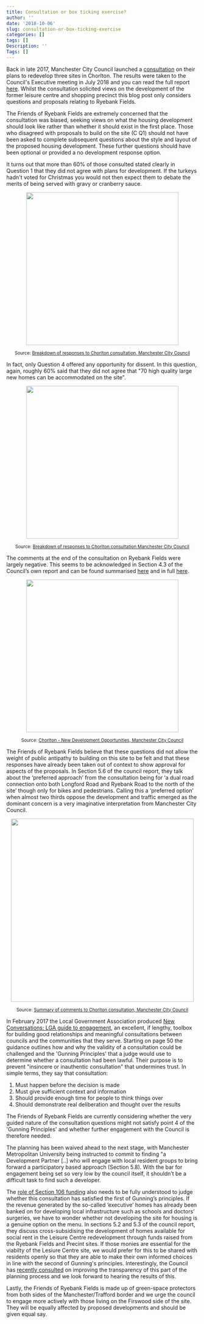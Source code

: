 ```yaml
---
title: Consultation or box ticking exercise?
author: ''
date: '2018-10-06'
slug: consultation-or-box-ticking-exercise
categories: []
tags: []
Description: ''
Tags: []
---
```


Back in late 2017, Manchester City Council launched a
<a href="https://secure.manchester.gov.uk/info/200024/consultations_and_surveys/7576/consultation_on_new_housing_and_redevelopment_in_chorlton/2" target="_blank">consultation</a> on their plans to redevelop three sites in Chorlton. The results were taken to the Council's Executive meeting in July 2018 and you can read the full report
<a href="https://secure.manchester.gov.uk/download/meetings/id/25524/10_-_chorlton_-_new_development_opportunities" target="_blank">here</a>. Whilst the consultation solicited views on the development of the former leisure centre and shopping precinct this blog post only considers questions and proposals relating to Ryebank Fields.

The Friends of Ryebank Fields are extremely concerned that the consultation was biased, seeking views on what the housing development should look like rather than whether it should exist in the first place. Those who disagreed with proposals to build on the site (C Q1) should not have been asked to complete subsequent questions about the style and layout of the proposed housing development. These further questions should have been optional or provided a no development response option. 

It turns out that more than 60% of those consulted stated clearly in Question 1 that they did not agree with plans for development. If the turkeys hadn't voted for Christmas you would not then expect them to debate the merits of being served with gravy or cranberry sauce.

<div align="center"><img src="/posts/2018-10-06-consultation-or-box-ticking-exercise_files/consultation_q1_reponses.png" width="400px"><p><small>Source: <a href="http://www.manchester.gov.uk/download/downloads/id/26316/breakdown_of_responses.pdf" target="_blank">Breakdown of responses to Chorlton consultation, Manchester City Council</a></small></p></div>

In fact, only Question 4 offered any opportunity for dissent. In this question, again, roughly 60% said that they did not agree that "70 high quality large new homes can be accommodated on the site".

<div align="center"><img src="/posts/2018-10-06-consultation-or-box-ticking-exercise_files/consultation_q4_reponses.png" width="400px"><p><small>Source: <a href="http://www.manchester.gov.uk/download/downloads/id/26316/breakdown_of_responses.pdf" target="_blank">Breakdown of responses to Chorlton consultation Manchester City Council</a></small></p></div>

The comments at the end of the consultation on Ryebank Fields were largely negative. This seems to be acknowledged in Section 4.3 of the Council’s own report and can be found summarised
<a href="http://www.manchester.gov.uk/download/downloads/id/26317/summary_of_comments.pdf" target="_blank">here</a> and in full <a href="https://www.whatdotheyknow.com/request/503838/response/1239420/attach/5/STR%20B37DGW%20Ryebank%20comments%20redacted.pdf" target="_blank">here</a>.

<div align="center"><img src="/posts/2018-10-06-consultation-or-box-ticking-exercise_files/mcc_executive_meeting_section_4_3_2018-07-25.png" width="400px"><p><small>Source: <a href="https://secure.manchester.gov.uk/download/meetings/id/25524/10_-_chorlton_-_new_development_opportunities" target="_blank">Chorlton - New Development Opportunities, Manchester City Council</a></small></p></div>

The Friends of Ryebank Fields believe that these questions did not allow the weight of public antipathy to building on this site to be felt and that these responses have already been taken out of context to show approval for aspects of the proposals.  In Section 5.6 of the council report, they talk about the ‘preferred approach’ from the consultation being for ‘a dual road connection onto both Longford Road and Ryebank Road to the north of the site’ though only for bikes and pedestrians. Calling this a ‘preferred option’ when almost two thirds oppose the development and traffic emerged as the dominant concern is a very imaginative interpretation from Manchester City Council.  

<div align="center"><img src="/posts/2018-10-06-consultation-or-box-ticking-exercise_files/consultation_comments.png" width="480px"><p><small>Source: <a href="http://www.manchester.gov.uk/download/downloads/id/26317/summary_of_comments.pdf" target="_blank">Summary of comments to Chorlton consultation, Manchester City Council</a></small></p></div>

In February 2017 the Local Government Association produced 
<a href="https://www.local.gov.uk/sites/default/files/documents/New%20Conversations%20Guide%209-2_0.pdf" target="_blank">New Conversations: LGA guide to engagement</a>, an excellent, if lengthy, toolbox for building good relationships and meaningful consultations between councils and the communities that they serve. Starting on page 50 the guidance outlines how and why the validity of a consultation could be challenged and the 'Gunning Principles' that a judge would use to determine whether a consultation had been lawful. Their purpose is to prevent "insincere or inauthentic consultation" that undermines trust. In simple terms, they say that consultation:

1. Must happen before the decision is made
2. Must give sufficient context and information
3. Should provide enough time for people to think things over
4. Should demonstrate real deliberation and thought over the results

The Friends of Ryebank Fields are currently considering whether the very guided nature of the consultation questions might not satisfy point 4 of the 'Gunning Principles' and whether further engagement with the Council is therefore needed.

The planning has been waived ahead to the next stage, with Manchester Metropolitan University being instructed to commit to finding "a Development Partner [..] who will engage with local resident groups to bring forward a participatory based approach (Section 5.8). With the bar for engagement being set so very low by the council itself, it shouldn’t be a difficult task to find such a developer.

The <a href="https://www.local.gov.uk/pas/pas-topics/infrastructure/s106-obligations-overview" target="_blank">role of Section 106 funding</a> also needs to be fully understood to judge whether this consultation has satisfied the first of Gunning’s principles.  If the revenue generated by the so-called ‘executive’ homes has already been banked on for developing local infrastructure such as schools and doctors' surgeries, we have to wonder whether not developing the site for housing is a genuine option on the menu. In sections 5.2 and 5.3 of the council report, they discuss cross-subsidising the development of homes available for social rent in the Leisure Centre redevelopment through funds raised from the Ryebank Fields and Precint sites. If those monies are essential for the viabilty of the Lesiure Centre site, we would prefer for this to be shared with residents openly so that they are able to make their own informed choices in line with the second of Gunning's principles. Interestingly, the Council has
<a href="https://secure.manchester.gov.uk/news/article/8005/manchester_council_looks_to_improve_transparency_of_the_planning_process" target="_blank">recently consulted</a> on improving the transparency of this part of the planning process and we look forward to hearing the results of this.
 
Lastly, the Friends of Ryebank Fields is made up of green-space protectors from both sides of the Manchester/Trafford border and we urge the council to engage more actively with those living on the Firswood side of the site.  They will be equally affected by proposed developments and should be given equal say.


